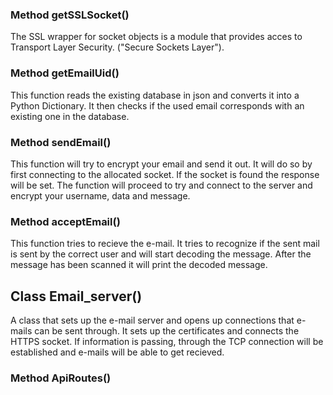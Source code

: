 ### Method getSSLSocket()

The SSL wrapper for socket objects is a module that provides acces to Transport Layer Security. ("Secure Sockets Layer").

### Method getEmailUid()

This function reads the existing database in json and converts it into a Python Dictionary.
It then checks if the used email corresponds with an existing one in the database.

### Method sendEmail()

This function will try to encrypt your email and send it out. It will do so by first connecting to the allocated socket. If the socket is found the response will be set.
The function will proceed to try and connect to the server and encrypt your username, data and message.

### Method acceptEmail()

This function tries to recieve the e-mail. It tries to recognize if the sent mail is sent by the correct user and will start decoding the message. After the message has been scanned it will print the decoded message.

## Class Email_server()

A class that sets up the e-mail server and opens up connections that e-mails can be sent through. It sets up the certificates and connects the HTTPS socket.
If information is passing, through the TCP connection will be established and e-mails will be able to get recieved.

### Method ApiRoutes()
